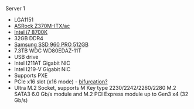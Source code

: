 Server 1

* LGA1151
* [ASRock Z370M-ITX/ac](https://www.asrock.com/mb/Intel/Z370M-ITXac/#Specification)
* [Intel i7 8700K](https://www.intel.com/content/www/us/en/products/sku/126684/intel-core-i78700k-processor-12m-cache-up-to-4-70-ghz/specifications.html)
* 32GB DDR4
* [Samsung SSD 960 PRO 512GB](https://www.samsung.com/us/computing/memory-storage/solid-state-drives/ssd-960-pro-m-2-512gb-mz-v6p512bw/)
* 7.3TB WDC WD80EDAZ-11T
* USB drive
* Intel I211AT Gigabit NIC
* Intel I219-V Gigabit NIC
* Supports PXE
* PCIe x16 slot (x16 mode) - [bifurcation?](https://shuttletitan.com/miscellaneous/pcie-bifurcation-what-is-it-how-to-enable-optimal-configurations-and-use-cases-for-nvme-sdds-gpus/)
* Ultra M.2 Socket, supports M Key type 2230/2242/2260/2280 M.2 SATA3 6.0 Gb/s module and M.2 PCI Express module up to Gen3 x4 (32 Gb/s)
